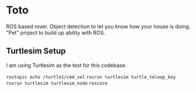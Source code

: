 # Toto
ROS based rover. Object detection to let you know how your house is doing. "Pet" project to build up ability with ROS.

## Turtlesim Setup

I am using Turtlesim as the test for this codebase.

`rostopic echo /turtle1/cmd_vel`
`rosrun turtlesim turtle_teleop_key`
`rosrun turtlesim turtlesim_node`
`roscore`
